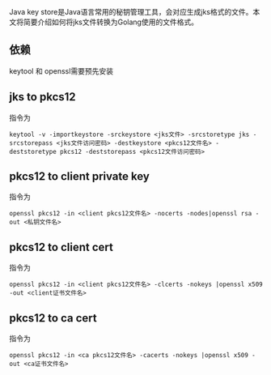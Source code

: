 Java key store是Java语言常用的秘钥管理工具，会对应生成jks格式的文件。本文将简要介绍如何将jks文件转换为Golang使用的文件格式。

## 依赖

keytool 和 openssl需要预先安装

## jks to pkcs12

指令为
```
keytool -v -importkeystore -srckeystore <jks文件> -srcstoretype jks -srcstorepass <jks文件访问密码> -destkeystore <pkcs12文件名> -deststoretype pkcs12 -deststorepass <pkcs12文件访问密码>
```

## pkcs12 to client private key

指令为
```
openssl pkcs12 -in <client pkcs12文件名> -nocerts -nodes|openssl rsa -out <私钥文件名>
```

## pkcs12 to client cert

指令为
```
openssl pkcs12 -in <client pkcs12文件名> -clcerts -nokeys |openssl x509 -out <client证书文件名>
```

## pkcs12 to ca cert

指令为
```
openssl pkcs12 -in <ca pkcs12文件名> -cacerts -nokeys |openssl x509 -out <ca证书文件名>
```
